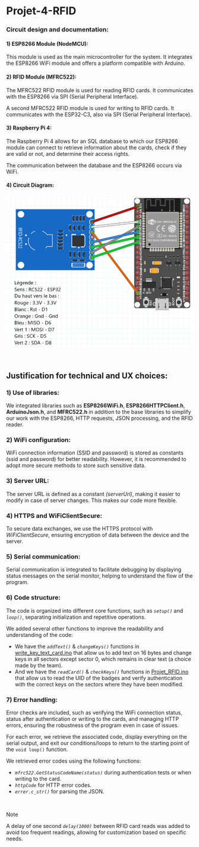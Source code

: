 # Projet-4-RFID

### Circuit design and documentation:

#### 1) ESP8266 Module (NodeMCU):

This module is used as the main microcontroller for the system. It integrates the ESP8266 WiFi module and offers a platform compatible with Arduino.

#### 2) RFID Module (MFRC522):

The MFRC522 RFID module is used for reading RFID cards. It communicates with the ESP8266 via SPI (Serial Peripheral Interface).

A second MFRC522 RFID module is used for writing to RFID cards. It communicates with the ESP32-C3, also via SPI (Serial Peripheral Interface).

#### 3) Raspberry Pi 4:

The Raspberry Pi 4 allows for an SQL database to which our ESP8266 module can connect to retrieve information about the cards, check if they are valid or not, and determine their access rights.

The communication between the database and the ESP8266 occurs via WiFi.

#### 4) Circuit Diagram:

![Circuit diagram](./dependencies/Schema_ESP32_RC522.png)

<br>

## Justification for technical and UX choices:

### 1) Use of libraries:

We integrated libraries such as **ESP8266WiFi.h**, **ESP8266HTTPClient.h**, **ArduinoJson.h**, and **MFRC522.h** in addition to the base libraries to simplify our work with the ESP8266, HTTP requests, JSON processing, and the RFID reader.

### 2) WiFi configuration:

WiFi connection information (SSID and password) is stored as constants (ssid and password) for better readability. However, it is recommended to adopt more secure methods to store such sensitive data.

### 3) Server URL:

The server URL is defined as a constant _(serverUrl)_, making it easier to modify in case of server changes. This makes our code more flexible.

### 4) HTTPS and WiFiClientSecure:

To secure data exchanges, we use the HTTPS protocol with _WiFiClientSecure_, ensuring encryption of data between the device and the server.

### 5) Serial communication:

Serial communication is integrated to facilitate debugging by displaying status messages on the serial monitor, helping to understand the flow of the program.

### 6) Code structure:

The code is organized into different core functions, such as _`setup()`_ and _`loop()`_, separating initialization and repetitive operations.

We added several other functions to improve the readability and understanding of the code:
- We have the _`addText()`_ & _`changeKeys()`_ functions in [write_key_text_card.ino](src/write_key_text_card.ino) that allow us to add text on 16 bytes and change keys in all sectors except sector 0, which remains in clear text (a choice made by the team).
- And we have the _`readCard()`_ & _`checkKeys()`_ functions in [Projet_RFID.ino](src/Projet_RFID.ino) that allow us to read the UID of the badges and verify authentication with the correct keys on the sectors where they have been modified.

### 7) Error handling:

Error checks are included, such as verifying the WiFi connection status, status after authentication or writing to the cards, and managing HTTP errors, ensuring the robustness of the program even in case of issues.

For each error, we retrieve the associated code, display everything on the serial output, and exit our conditions/loops to return to the starting point of the `void loop()` function.

We retrieved error codes using the following functions:
- _`mfrc522.GetStatusCodeName(status)`_ during authentication tests or when writing to the card.
- _`httpCode`_ for HTTP error codes.
- _`errer.c_str()`_ for parsing the JSON.

<br>

> [!NOTE]
> A delay of one second _`delay(1000)`_ between RFID card reads was added to avoid too frequent readings, allowing for customization based on specific needs.
